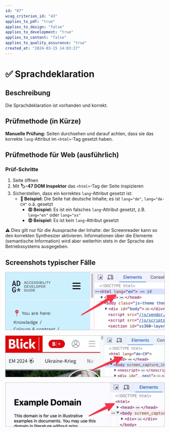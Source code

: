 ```yaml
---
id: "87"
wcag_criterion_id: "43"
applies_to_pdf: "true"
applies_to_design: "false"
applies_to_development: "true"
applies_to_content: "false"
applies_to_quality_assurance: "true"
created_at: "2024-03-15 14:03:27"
---
```


# ✅ Sprachdeklaration

## Beschreibung

Die Sprachdeklaration ist vorhanden und korrekt.

## Prüfmethode (in Kürze)

**Manuelle Prüfung:** Seiten durchsehen und darauf achten, dass sie das korrekte `lang`-Attribut im `<html>`-Tag gesetzt haben.

## Prüfmethode für Web (ausführlich)

### Prüf-Schritte

1. Seite öffnen
1. Mit **🏷️-47 DOM Inspektor** das `<html>`-Tag der Seite inspizieren
1. Sicherstellen, dass ein korrektes `lang`-Attribut gesetzt ist:
    - **🙂 Beispiel:** Die Seite hat deutsche Inhalte; es ist `lang="de"`, `lang="de-CH"` o.ä. gesetzt
        - **😡 Beispiel:** Es ist ein falsches `lang`-Attribut gesetzt, z.B. `lang="en"` oder `lang="xx"`
        - **😡 Beispiel:** Es ist kein `lang`-Attribut gesetzt

⚠️ Dies gilt nur für die Aussprache der Inhalte: der Screenreader kann so den korrekten Synthesizer aktivieren. Informationen über die Elemente (semantische Information) wird aber weiterhin stets in der Sprache des Betriebssystems ausgegeben.

## Screenshots typischer Fälle

![Englische Sprachdeklaration beim ADG](images/englische-sprachdeklaration-beim-adg.png)

![CH-Deutsch beim Blick](images/ch-deutsch-beim-blick.png)

![Fehlende Sprachdeklaration](images/fehlende-sprachdeklaration.png)